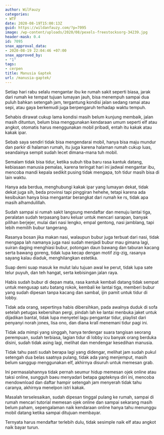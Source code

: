 ```yaml
---
author: WilFauzy
categories:
- WTF
date: 2020-08-19T15:00:13Z
guid: https://wildanfauzy.com/?p=7095
image: /wp-content/uploads/2020/08/pexels-freestocksorg-34239.jpg
header-mask: 0.4
id: 7095
snax_approval_data:
- 2020-08-19 22:04:46 +07:00
snax_approved_by:
- "1"
tags:
- cerpen
title: Manusia Gaptek
url: /manusia-gaptek/
---
```


Setiap hari rabu selalu mengantar ibu ke rumah sakit seperti biasa, jarak dari rumah ke tempat tujuan lumayan jauh, bisa menempuh sampai dua puluh bahkan setengah jam, tergantung kondisi jalan sedang ramai atau sepi, atau gaya berkemudi juga berpengaruh terhadap waktu tempuh.&nbsp;

Sehabis dirawat cukup lama kondisi masih belum kunjung membaik, jalan masih dituntun, belum bisa menggunakan kendaraan umum seperti elf atau angkot, otomatis harus menggunakan mobil pribadi, entah itu kakak atau kakak ipar.&nbsp;

Sebab saya sendiri tidak bisa mengendarai mobil, hanya bisa maju mundur dan parkir di halaman rumah, itu juga karena halaman rumah cukup luas, seandainya sempit sudah lecet dimana-mana tuh mobil.&nbsp;

Semalam tidak bisa tidur, ketika subuh tiba baru rasa kantuk datang, kebiasaan manusia pemalas, karena teringat hari ini jadwal mengantar ibu, mencoba mandi kepala sedikit pusing tidak mengapa, toh tidur masih bisa di lain waktu.&nbsp;

Hanya ada berdua, menghubungi kakak ipar yang lumayan dekat, tidak dekat juga sih, beda provinsi tapi pinggiran hehehe, tetapi karena ada kesibukan hanya bisa mengantar berangkat dari rumah ke rs, tidak apa masih alhamdulillah.&nbsp;

Sudah sampai si rumah sakit langsung mendaftar dan menuju lantai tiga, peralatan sudah terpasang baru keluar untuk mencari sarapan, banyak pilihan berjejer, mulai dari nasi lengko, empal gentong, nasi jamblang, tapi lebih memilih bubur tangerang.&nbsp;

Rasanya bosan jika makan nasi, walaupun bubur juga terbuat dari nasi, tidak mengapa lah namanya juga nasi sudah menjadi bubur mau gimana lagi, suiran daging menghiasi bubur, potongan daun bawang dan taburan kacang serta bawang goreng, tidak lupa kecap dengan motif zig-zig, rasanya sayang kalau diaduk, menghilangkan estetika.&nbsp;

Suap demi suap masuk ke mulut lalu tujuan awal ke perut, tidak lupa sate telur puyuh, dan teh hangat, serta kebisingan jalan raya.&nbsp;

Habis sudah bubur di depan mata, rasa kantuk kembali datang tidak sempat untuk mengusap satu batang rokok, kembali ke lantai tiga, memberi bubur yang sudah dipesan tanpa kacang dan sambal, ijin pamit untuk tidur di lobby.&nbsp;

Tidak ada orang, sepertinya habis dibersihkan, pada awalnya duduk di sofa setelah petugas kebersihan pergi, pindah lah ke lantai menbuka jaket untuk dijadikan bantal, tidak lupa menyetel lagu pengantar tidur, playlist dari penyanyi norah jones, lisa ono, dan diana krall menemani tidur pagi ini.&nbsp;

Tidak ada mimpi yang singgah, hanya terdengar suara tangisan seorang perempuan, sudah terbiasa, lagian tidur di lobby icu banyak orang berduka disini, sudah tidak asing lagi, melihat dan mendengar kesedihan manusia.&nbsp;

Tidak tahu pasti sudah berapa lagi yang didengar, melihat jam sudah pukul setengah dua belas saatnya pulang, tidak ada yang menjemput, masih belum sanggup menggunakan elf, akhirnya disuruh untuk memesan grab.&nbsp;

Ini permasalahannya tidak pernah seumur hidup memesan ojek online atau taksi online, sungguh baeu menyadari betapa gapteknya diri ini, mencoba mendownload dan daftar hampir setengah jam menyerah tidak tahu caranya, akhirnya menelpon istri kakak.&nbsp;

Masalah terselesaikan, sudah dipesan tinggal pulang ke rumah, sampai di rumah mencari tutorial memesan ojek online dan sampai sekarang masih belum paham, sepengalaman naik kendaraan online hanya tahu menunggu mobil datang ketika sampai ditujuan membayar.&nbsp;

Ternyata harus mendaftar terlebih dulu, tidak sesimple naik elf atau angkot naik bayar turun.&nbsp;